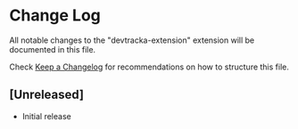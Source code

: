 # Change Log

All notable changes to the "devtracka-extension" extension will be documented in this file.

Check [Keep a Changelog](http://keepachangelog.com/) for recommendations on how to structure this file.

## [Unreleased]

- Initial release